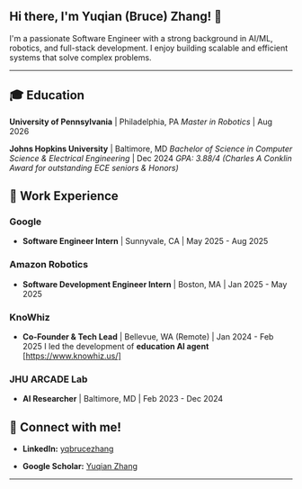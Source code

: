 ## Hi there, I'm Yuqian (Bruce) Zhang! 👋

I'm a passionate Software Engineer with a strong background in AI/ML, robotics, and full-stack development. I enjoy building scalable and efficient systems that solve complex problems.

---

## 🎓 Education

**University of Pennsylvania** | Philadelphia, PA
*Master in Robotics* | Aug 2026

**Johns Hopkins University** | Baltimore, MD
*Bachelor of Science in Computer Science & Electrical Engineering* | Dec 2024
*GPA: 3.88/4 (Charles A Conklin Award for outstanding ECE seniors & Honors)*

## 💼 Work Experience

### Google

* **Software Engineer Intern** | Sunnyvale, CA | May 2025 - Aug 2025

### Amazon Robotics

* **Software Development Engineer Intern** | Boston, MA | Jan 2025 - May 2025

### KnoWhiz

* **Co-Founder & Tech Lead** | Bellevue, WA (Remote) | Jan 2024 - Feb 2025
I led the development of **education AI agent** [https://www.knowhiz.us/]

### JHU ARCADE Lab

* **AI Researcher** | Baltimore, MD | Feb 2023 - Dec 2024


## 🔗 Connect with me!

* **LinkedIn:** [yqbrucezhang](https://www.linkedin.com/in/yqbrucezhang/)

* **Google Scholar:** [Yuqian Zhang](https://scholar.google.com/citations?user=0Cg_pk0AAAAJ&hl=en)
---

